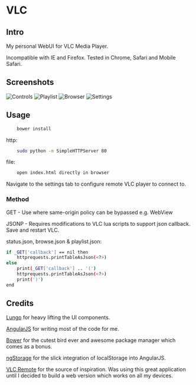 # VLC


## Intro

My personal WebUI for VLC Media Player.

Incompatible with IE and Firefox. Tested in Chrome, Safari and Mobile Safari.

## Screenshots

![Controls](https://github.com/eldwin/web-vlc-remote/raw/gh-pages/1.png)
![Playlist](https://github.com/eldwin/web-vlc-remote/raw/gh-pages/2.png)
![Browser](https://github.com/eldwin/web-vlc-remote/raw/gh-pages/3.png)
![Settings](https://github.com/eldwin/web-vlc-remote/raw/gh-pages/4.png)

## Usage

```sh
	bower install
```

http:
```sh
	sudo python -m SimpleHTTPServer 80
```

file:
```sh
	open index.html directly in browser
```

Navigate to the settings tab to configure remote VLC player to connect to.

### Method
GET - Use where same-origin policy can be bypassed e.g. WebView

JSONP - Requires modifications to VLC lua scripts to support json callback. Save and restart VLC.

status.json, browse.json & playlist.json:
```sh
if _GET['callback'] == nil then
	httprequests.printTableAsJson(<?>)
else
	print(_GET['callback'] .. '(')
	httprequests.printTableAsJson(<?>)
	print(')')
end
```

## Credits

[Lungo](http://lungo.tapquo.com) for heavy lifting the UI components.

[AngularJS](https://angularjs.org) for writing most of the code for me.

[Bower](http://bower.io) for the cutest bird ever and awesome package manager which comes as a bonus.

[ngStorage](https://github.com/gsklee/ngStorage) for the slick integration of localStorage into AngularJS.

[VLC Remote](http://hobbyistsoftware.com/vlc-more) for the source of inspiration. Was using this great application until I decided to build a web version which works on all my devices.

